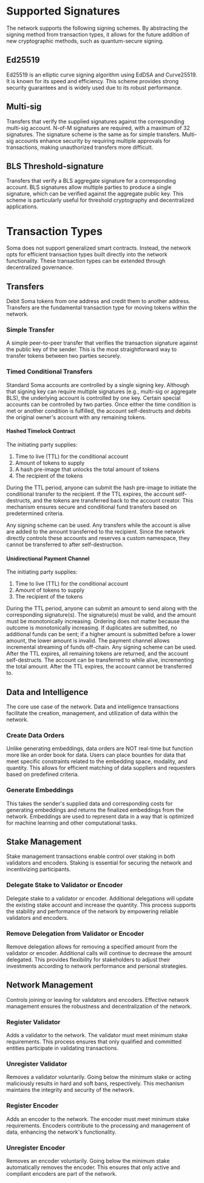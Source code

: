 # Supported Signatures

The network supports the following signing schemes. By abstracting the signing method from transaction types, it allows for the future addition of new cryptographic methods, such as quantum-secure signing.

## Ed25519

Ed25519 is an elliptic curve signing algorithm using EdDSA and Curve25519. It is known for its speed and efficiency. This scheme provides strong security guarantees and is widely used due to its robust performance.

## Multi-sig

Transfers that verify the supplied signatures against the corresponding multi-sig account. N-of-M signatures are required, with a maximum of 32 signatures. The signature scheme is the same as for simple transfers. Multi-sig accounts enhance security by requiring multiple approvals for transactions, making unauthorized transfers more difficult.

## BLS Threshold-signature

Transfers that verify a BLS aggregate signature for a corresponding account. BLS signatures allow multiple parties to produce a single signature, which can be verified against the aggregate public key. This scheme is particularly useful for threshold cryptography and decentralized applications.

# Transaction Types

Soma does not support generalized smart contracts. Instead, the network opts for efficient transaction types built directly into the network functionality. These transaction types can be extended through decentralized governance.

## Transfers

Debit Soma tokens from one address and credit them to another address. Transfers are the fundamental transaction type for moving tokens within the network.

### Simple Transfer

A simple peer-to-peer transfer that verifies the transaction signature against the public key of the sender. This is the most straightforward way to transfer tokens between two parties securely.

### Timed Conditional Transfers

Standard Soma accounts are controlled by a single signing key. Although that signing key can require multiple signatures (e.g., multi-sig or aggregate BLS), the underlying account is controlled by one key. Certain special accounts can be controlled by two parties. Once either the time condition is met or another condition is fulfilled, the account self-destructs and debits the original owner's account with any remaining tokens.

#### Hashed Timelock Contract

The initiating party supplies:

1. Time to live (TTL) for the conditional account
2. Amount of tokens to supply
3. A hash pre-image that unlocks the total amount of tokens
4. The recipient of the tokens

During the TTL period, anyone can submit the hash pre-image to initiate the conditional transfer to the recipient. If the TTL expires, the account self-destructs, and the tokens are transferred back to the account creator. This mechanism ensures secure and conditional fund transfers based on predetermined criteria.

Any signing scheme can be used. Any transfers while the account is alive are added to the amount transferred to the recipient. Since the network directly controls these accounts and reserves a custom namespace, they cannot be transferred to after self-destruction.

#### Unidirectional Payment Channel

The initiating party supplies:

1. Time to live (TTL) for the conditional account
2. Amount of tokens to supply
3. The recipient of the tokens

During the TTL period, anyone can submit an amount to send along with the corresponding signature(s). The signature(s) must be valid, and the amount must be monotonically increasing. Ordering does not matter because the outcome is monotonically increasing. If duplicates are submitted, no additional funds can be sent; if a higher amount is submitted before a lower amount, the lower amount is invalid. The payment channel allows incremental streaming of funds off-chain. Any signing scheme can be used. After the TTL expires, all remaining tokens are returned, and the account self-destructs. The account can be transferred to while alive, incrementing the total amount. After the TTL expires, the account cannot be transferred to.

## Data and Intelligence

The core use case of the network. Data and intelligence transactions facilitate the creation, management, and utilization of data within the network.

### Create Data Orders

Unlike generating embeddings, data orders are NOT real-time but function more like an order book for data. Users can place bounties for data that meet specific constraints related to the embedding space, modality, and quantity. This allows for efficient matching of data suppliers and requesters based on predefined criteria.

### Generate Embeddings

This takes the sender's supplied data and corresponding costs for generating embeddings and returns the finalized embeddings from the network. Embeddings are used to represent data in a way that is optimized for machine learning and other computational tasks.

## Stake Management

Stake management transactions enable control over staking in both validators and encoders. Staking is essential for securing the network and incentivizing participants.

### Delegate Stake to Validator or Encoder

Delegate stake to a validator or encoder. Additional delegations will update the existing stake account and increase the quantity. This process supports the stability and performance of the network by empowering reliable validators and encoders.

### Remove Delegation from Validator or Encoder

Remove delegation allows for removing a specified amount from the validator or encoder. Additional calls will continue to decrease the amount delegated. This provides flexibility for stakeholders to adjust their investments according to network performance and personal strategies.

## Network Management

Controls joining or leaving for validators and encoders. Effective network management ensures the robustness and decentralization of the network.

### Register Validator

Adds a validator to the network. The validator must meet minimum stake requirements. This process ensures that only qualified and committed entities participate in validating transactions.

### Unregister Validator

Removes a validator voluntarily. Going below the minimum stake or acting maliciously results in hard and soft bans, respectively. This mechanism maintains the integrity and security of the network.

### Register Encoder

Adds an encoder to the network. The encoder must meet minimum stake requirements. Encoders contribute to the processing and management of data, enhancing the network's functionality.

### Unregister Encoder

Removes an encoder voluntarily. Going below the minimum stake automatically removes the encoder. This ensures that only active and compliant encoders are part of the network.
